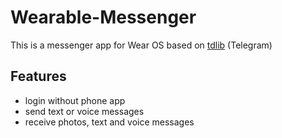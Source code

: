 # Wearable-Messenger
This is a messenger app for Wear OS based on <a href=https://github.com/tdlib/td>tdlib</a> (Telegram)

## Features

- login without phone app
- send text or voice messages
- receive photos, text and voice messages
